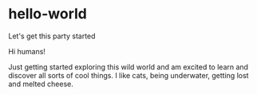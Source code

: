 # hello-world
Let's get this party started

Hi humans!  

Just getting started exploring this wild world and am excited to learn and discover all sorts of cool things.
I like cats, being underwater, getting lost and melted cheese.  
